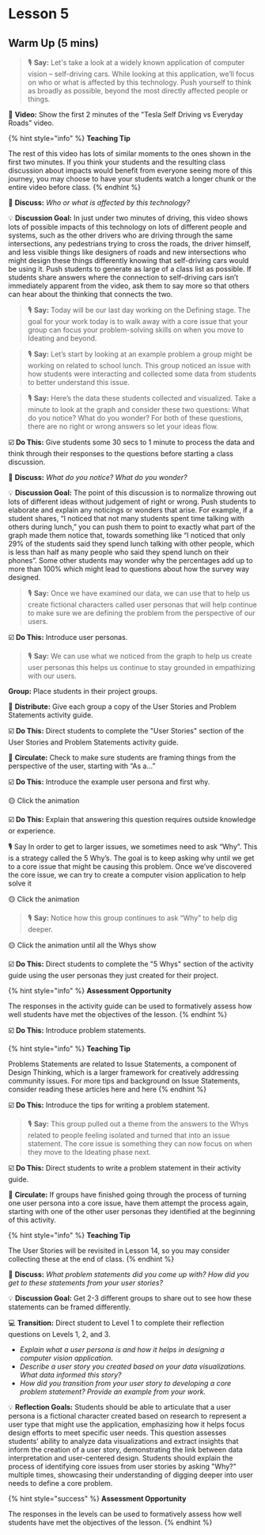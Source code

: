 # Lesson 5

## Warm Up (5 mins)

> 🎙️ **Say:** Let's take a look at a widely known application of computer vision – self-driving cars. While looking at this application, we’ll focus on who or what is affected by this technology. Push yourself to think as broadly as possible, beyond the most directly affected people or things.

🎥 **Video:** Show the first 2 minutes of the "Tesla Self Driving vs Everyday Roads" video.

{% hint style="info" %}
**Teaching Tip**

The rest of this video has lots of similar moments to the ones shown in the first two minutes. If you think your students and the resulting class discussion about impacts would benefit from everyone seeing more of this journey, you may choose to have your students watch a longer chunk or the entire video before class.
{% endhint %}

💬 **Discuss:** _Who or what is affected by this technology?_

💡 **Discussion Goal:** In just under two minutes of driving, this video shows lots of possible impacts of this technology on lots of different people and systems, such as the other drivers who are driving through the same intersections, any pedestrians trying to cross the roads, the driver himself, and less visible things like designers of roads and new intersections who might design these things differently knowing that self-driving cars would be using it. Push students to generate as large of a class list as possible. If students share answers where the connection to self-driving cars isn’t immediately apparent from the video, ask them to say more so that others can hear about the thinking that connects the two.

> 🎙️ **Say:** Today will be our last day working on the Defining stage. The goal for your work today is to walk away with a core issue that your group can focus your problem-solving skills on when you move to Ideating and beyond.

> 🎙️ **Say:** Let’s start by looking at an example problem a group might be working on related to school lunch. This group noticed an issue with how students were interacting and collected some data from students to better understand this issue.

> 🎙️ **Say:** Here’s the data these students collected and visualized. Take a minute to look at the graph and consider these two questions: What do you notice? What do you wonder? For both of these questions, there are no right or wrong answers so let your ideas flow.

☑️ **Do This:** Give students some 30 secs to 1 minute to process the data and think through their responses to the questions before starting a class discussion.

💬 **Discuss:** _What do you notice? What do you wonder?_

💡 **Discussion Goal:** The point of this discussion is to normalize throwing out lots of different ideas without judgement of right or wrong. Push students to elaborate and explain any noticings or wonders that arise. For example, if a student shares, “I noticed that not many students spent time talking with others during lunch,” you can push them to point to exactly what part of the graph made them notice that, towards something like “I noticed that only 29% of the students said they spend lunch talking with other people, which is less than half as many people who said they spend lunch on their phones”. Some other students may wonder why the percentages add up to more than 100% which might lead to questions about how the survey way designed.

> 🎙️ **Say:** Once we have examined our data, we can use that to help us create fictional characters called user personas that will help continue to make sure we are defining the problem from the perspective of our users.

☑️ **Do This:** Introduce user personas.

> 🎙️ **Say:** We can use what we noticed from the graph to help us create user personas this helps us continue to stay grounded in empathizing with our users.

**Group:** Place students in their project groups.

📄 **Distribute:** Give each group a copy of the User Stories and Problem Statements activity guide.

☑️ **Do This:** Direct students to complete the "User Stories" section of the User Stories and Problem Statements activity guide.

🔁 **Circulate:** Check to make sure students are framing things from the perspective of the user, starting with “As a…”

☑️ **Do This:** Introduce the example user persona and first why.

🟡 Click the animation

☑️ **Do This:** Explain that answering this question requires outside knowledge or experience.

🎙️ Say In order to get to larger issues, we sometimes need to ask “Why”. This is a strategy called the 5 Why’s. The goal is to keep asking why until we get to a core issue that might be causing this problem. Once we’ve discovered the core issue, we can try to create a computer vision application to help solve it

🟡 Click the animation

> 🎙️ **Say:** Notice how this group continues to ask “Why” to help dig deeper.

🟡 Click the animation until all the Whys show

☑️ **Do This:** Direct students to complete the "5 Whys" section of the activity guide using the user personas they just created for their project.

{% hint style="info" %}
**Assessment Opportunity**

The responses in the activity guide can be used to formatively assess how well students have met the objectives of the lesson.
{% endhint %}

☑️ **Do This:** Introduce problem statements.

{% hint style="info" %}
**Teaching Tip**

Problems Statements are related to Issue Statements, a component of Design Thinking, which is a larger framework for creatively addressing community issues. For more tips and background on Issue Statements, consider reading these articles here and here
{% endhint %}

☑️ **Do This:** Introduce the tips for writing a problem statement.

> 🎙️ **Say:** This group pulled out a theme from the answers to the Whys related to people feeling isolated and turned that into an issue statement. The core issue is something they can now focus on when they move to the Ideating phase next.

☑️ **Do This:** Direct students to write a problem statement in their activity guide.

🔁 **Circulate:** If groups have finished going through the process of turning one user persona into a core issue, have them attempt the process again, starting with one of the other user personas they identified at the beginning of this activity.

{% hint style="info" %}
**Teaching Tip**

The User Stories will be revisited in Lesson 14, so you may consider collecting these at the end of class.
{% endhint %}

💬 **Discuss:** _What problem statements did you come up with? How did you get to these statements from your user stories?_

💡 **Discussion Goal:** Get 2-3 different groups to share out to see how these statements can be framed differently.

💻 **Transition:** Direct student to Level 1 to complete their reflection questions on Levels 1, 2, and 3.

* _Explain what a user persona is and how it helps in designing a computer vision application._
* _Describe a user story you created based on your data visualizations. What data informed this story?_
* _How did you transition from your user story to developing a core problem statement? Provide an example from your work._

💡 **Reflection Goals:** Students should be able to articulate that a user persona is a fictional character created based on research to represent a user type that might use the application, emphasizing how it helps focus design efforts to meet specific user needs. This question assesses students' ability to analyze data visualizations and extract insights that inform the creation of a user story, demonstrating the link between data interpretation and user-centered design. Students should explain the process of identifying core issues from user stories by asking "Why?" multiple times, showcasing their understanding of digging deeper into user needs to define a core problem.

{% hint style="success" %}
**Assessment Opportunity**

The responses in the levels can be used to formatively assess how well students have met the objectives of the lesson.
{% endhint %}
